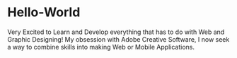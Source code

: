 # Hello-World

Very Excited to Learn and Develop everything that has to do with Web and Graphic Designing! 
My obsession with Adobe Creative Software, I now seek a way to combine skills into making Web or Mobile Applications. 
